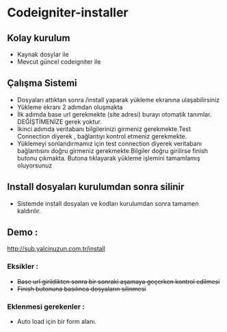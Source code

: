 
# Codeigniter-installer

## Kolay kurulum

* Kaynak dosylar ile
* Mevcut güncel codeigniter ile

## Çalışma Sistemi

* Dosyaları attıktan sonra /install yaparak yükleme ekranına ulaşabilirsiniz
* Yükleme ekranı 2 adımdan oluşmakta
* İlk adımda base url gerekmekte (site adresi) burayı otomatik tanımlar. DEĞİŞTİMENİZE gerek yoktur. 
* İkinci adımda veritabanı bilgilerinizi girmeniz gerekmekte.Test Connection diyerek , bağlantıyı kontrol etmeniz gerekmekte.
* Yüklemeyi sonlandırmamız için test connection diyerek veritabanı bağlantısını doğru girmeniz gerekmekte.Bilgiler doğru girilirse finish butonu çıkmakta. Butona tıklayarak yükleme işlemini tamamlamış oluyorsunuz

## Install dosyaları kurulumdan sonra silinir

* Sistemde install dosyaları ve kodları kurulumdan sonra tamamen kaldırılır.

## Demo :

http://sub.yalcinuzun.com.tr/install


### Eksikler : 

* ~~Base url girildikten sonra bir sonraki aşamaya geçerken kontrol edilmesi~~
* ~~Finish butonuna basılınca dosyaların silinmesi~~

### Eklenmesi gerekenler : 

* Auto load için bir form alanı.




